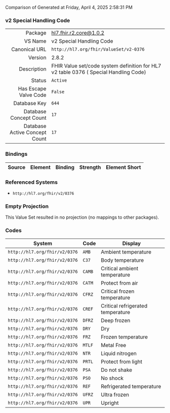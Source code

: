 Comparison of 
Generated at Friday, April 4, 2025 2:58:31 PM

### v2 Special Handling Code

|      |     |
| ---: | --- |
| Package | hl7.fhir.r2.core@1.0.2 |
| VS Name | v2 Special Handling Code |
| Canonical URL | `http://hl7.org/fhir/ValueSet/v2-0376` |
| Version | 2.8.2 |
| Description | FHIR Value set/code system definition for HL7 v2 table 0376 ( Special Handling Code) |
| Status | `Active` |
| Has Escape Valve Code | `False` |
| Database Key | `644` |
| Database Concept Count | `17` |
| Database Active Concept Count | `17` |
### Bindings

| Source | Element | Binding | Strength | Element Short |
| ------ | ------- | ------- | -------- | ------------- |

### Referenced Systems

* `http://hl7.org/fhir/v2/0376`
### Empty Projection

This Value Set resulted in no projection (no mappings to other packages).

### Codes

| System | Code | Display |
| ------ | ---- | ------- |
| `http://hl7.org/fhir/v2/0376` | `AMB` | Ambient temperature |
| `http://hl7.org/fhir/v2/0376` | `C37` | Body temperature |
| `http://hl7.org/fhir/v2/0376` | `CAMB` | Critical ambient temperature |
| `http://hl7.org/fhir/v2/0376` | `CATM` | Protect from air |
| `http://hl7.org/fhir/v2/0376` | `CFRZ` | Critical frozen temperature |
| `http://hl7.org/fhir/v2/0376` | `CREF` | Critical refrigerated temperature |
| `http://hl7.org/fhir/v2/0376` | `DFRZ` | Deep frozen |
| `http://hl7.org/fhir/v2/0376` | `DRY` | Dry |
| `http://hl7.org/fhir/v2/0376` | `FRZ` | Frozen temperature |
| `http://hl7.org/fhir/v2/0376` | `MTLF` | Metal Free |
| `http://hl7.org/fhir/v2/0376` | `NTR` | Liquid nitrogen |
| `http://hl7.org/fhir/v2/0376` | `PRTL` | Protect from light |
| `http://hl7.org/fhir/v2/0376` | `PSA` | Do not shake |
| `http://hl7.org/fhir/v2/0376` | `PSO` | No shock |
| `http://hl7.org/fhir/v2/0376` | `REF` | Refrigerated temperature |
| `http://hl7.org/fhir/v2/0376` | `UFRZ` | Ultra frozen |
| `http://hl7.org/fhir/v2/0376` | `UPR` | Upright |

